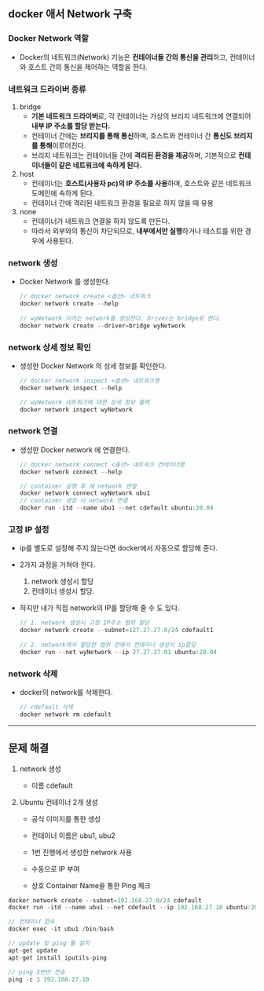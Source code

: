## docker 애서 Network 구축

### Docker Network 역할

- Docker의 네트워크(Network) 기능은 **컨테이너들 간의 통신을 관리**하고, 컨테이너와 호스트 간의 통신을 제어하는 역할을 한다. 

### 네트워크 드라이버 종류

1. bridge
   - **기본 네트워크 드라이버**로, 각 컨테이너는 가상의 브리지 네트워크에 연결되어 **내부 IP 주소를 할당 받는다.** 
   - 컨테이너 간에는 **브리지를 통해 통신**하며, 호스트와 컨테이너 간 **통신도 브리지를 통해**이루어진다. 
   - 브리지 네트워크는 컨테이너들 간에 **격리된 환경을 제공**하며, 기본적으로 **컨테이너들이 같은 네트워크에 속하게 된다.** 
2. host
   - 컨테이너는 **호스트(사용자 pc)의 IP 주소를 사용**하며, 호스트와 같은 네트워크 도메인에 속하게 된다. 
   - 컨테이너 간에 격리된 네트워크 환경을 필요로 하지 않을 때 유용
3. none
   - 컨테이너가 네트워크 연결을 하지 않도록 만든다. 
   - 따라서 외부와의 통신이 차단되므로, **내부에서만 실행**하거나 테스트를 위한 경우에 사용된다. 

### network 생성

- Docker Network 를 생성한다. 

  ```java
  // docker network create <옵션> 네트워크
  docker network create --help
      
  // wyNetwork 이라는 network를 생성한다. Driver는 bridge로 한다. 
  docker network create --driver=bridge wyNetwork
  ```

### network 상세 정보 확인

- 생성한 Docker Network 의 상세 정보를 확인한다. 

  ```java
  // docker network inspect <옵션> 네트워크명
  docker network inspect --help
  
  // wyNetwork 네트워크에 대한 상세 정보 출력 
  docker network inspect wyNetwork
  ```

### network 연결

- 생성한 Docker network 에 연결한다. 

  ```java
  // docker network connect <옵션> 네트워크 컨테이너명
  docker network connect --help
  
  // container 실행 후 새 network 연결
  docker network connect wyNetwork ubu1
  // container 생성 시 network 연결 
  docker run -itd --name ubu1 --net cdefault ubuntu:20.04
  ```

### 고정 IP 설정

- ip를 별도로 설정해 주지 않는다면 docker에서 자동으로 할당해 준다. 

- 2가지 과정을 거쳐야 한다. 

  1. network 생성시 할당 
  2. 컨테이너 생성시 할당. 

- 하지만 내가 직접 network의 IP를 할당해 줄 수 도 있다. 

  ```java
  // 1. network 생성시 고정 IP주소 범위 할당 
  docker network create --subnet=127.27.27.0/24 cdefault1
      
  // 2. network에서 할당한 범위 안에서 컨테이너 생성시 ip할당
  docker run --net wyNetwork --ip 27.27.27.01 ubuntu:20.04
  ```

### network 삭제 

- docker의 network를 삭제한다. 

  ```java
  // cdefault 삭제 
  docker network rm cdefault
  ```

  

---

## 문제 해결

1. network 생성

   - 이름 cdefault

2. Ubuntu 컨테이너 2개 생성

    - 공식 이미지를 통한 생성

    - 컨테이너 이름은 ubu1, ubu2

    - 1번 진행에서 생성한 network 사용

    - 수동으로 IP 부여

    - 상호 Container Name을 통한 Ping 체크



```java
docker network create --subnet=192.168.27.0/24 cdefault
docker run -itd --name ubu1 --net cdefault --ip 192.168.27.10 ubuntu:20.04

// 컨테이너 접속 
docker exec -it ubu1 /bin/bash

// update 및 ping 툴 설치 
apt-get update
apt-get install iputils-ping

// ping 3번만 전송
ping -c 3 192.168.27.10 
```